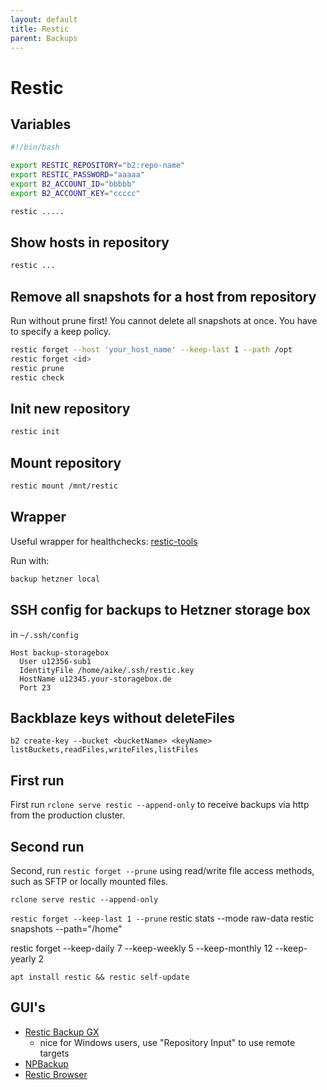 ```yaml
---
layout: default
title: Restic
parent: Backups
---
```


# Restic

## Variables

```bash
#!/bin/bash

export RESTIC_REPOSITORY="b2:repo-name"
export RESTIC_PASSWORD="aaaaa"
export B2_ACCOUNT_ID="bbbbb"
export B2_ACCOUNT_KEY="ccccc"

restic .....
```

## Show hosts in repository

```bash
restic ...
```

## Remove all snapshots for a host from repository

Run without prune first! You cannot delete all snapshots at once. You have to specify a keep policy.

```bash
restic forget --host 'your_host_name' --keep-last 1 --path /opt
restic forget <id>
restic prune
restic check
```

## Init new repository

```bash
restic init
```

## Mount repository

```bash
restic mount /mnt/restic
```

## Wrapper

Useful wrapper for healthchecks: [restic-tools](https://github.com/binarybucks/restic-tools)

Run with:

```bash
backup hetzner local
```

## SSH config for backups to Hetzner storage box

in `~/.ssh/config`

```
Host backup-storagebox
  User u12356-sub1
  IdentityFile /home/aike/.ssh/restic.key
  HostName u12345.your-storagebox.de
  Port 23
```

## Backblaze keys without deleteFiles

`b2 create-key --bucket <bucketName> <keyName> listBuckets,readFiles,writeFiles,listFiles`

## First run

First run `rclone serve restic --append-only` to receive backups via http from the production cluster.

## Second run

Second, run `restic forget --prune` using read/write file access methods, such as SFTP or locally mounted files.

`rclone serve restic --append-only`

`restic forget --keep-last 1 --prune`
restic stats --mode raw-data
restic snapshots --path="/home"

restic forget --keep-daily 7 --keep-weekly 5 --keep-monthly 12 --keep-yearly 2

`apt install restic && restic self-update`

## GUI's

* [Restic Backup GX](https://gitlab.com/stormking/resticguigx/-/blob/master/README.md)
 	* nice for Windows users, use "Repository Input" to use remote targets
* [NPBackup](https://github.com/netinvent/npbackup)
* [Restic Browser](https://github.com/emuell/restic-browser)
